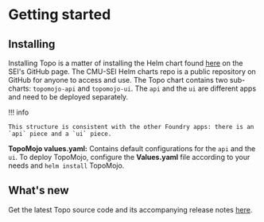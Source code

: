 # Getting started

## Installing

Installing Topo is a matter of installing the Helm chart found [here](https://github.com/cmu-sei/helm-charts/tree/main/charts/topomojo) on the SEI's GitHub page. The CMU-SEI Helm charts repo is a public repository on GitHub for anyone to access and use. The Topo chart contains two sub-charts: `topomojo-api` and `topomojo-ui`. The `api` and the `ui` are different apps and need to be deployed separately.

!!! info

    This structure is consistent with the other Foundry apps: there is an `api` piece and a `ui` piece.

**TopoMojo values.yaml:** Contains default configurations for the `api` and the `ui`. To deploy TopoMojo, configure the **Values.yaml** file according to your needs and `helm install` TopoMojo.

## What's new

Get the latest Topo source code and its accompanying release notes [here](github.com/cmu-sei/TopoMojo/releases).